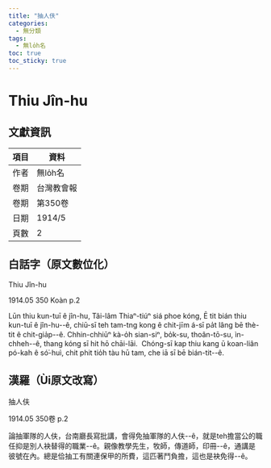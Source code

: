 ```yaml
---
title: "抽人伕"
categories:
  - 無分類
tags:
  - 無lo̍h名
toc: true
toc_sticky: true
---
```


# Thiu Jîn-hu

## 文獻資訊

| 項目 | 資料 |
|---|---|
| 作者 | 無lo̍h名 |
| 卷期 | 台灣教會報 |
| 卷期 | 第350卷 |
| 日期 | 1914/5 |
| 頁數 | 2 |

## 白話字（原文數位化）

Thiu Jîn-hu

1914.05 350 Koàn p.2

Lūn thiu kun-tuī ê jîn-hu, Tâi-lâm Thiaⁿ-tiúⁿ siá phoe kóng, Ē tit bián thiu kun-tuī ê jîn-hu--ê, chiū-sī teh tam-tng kong ê chit-jīm á-sī pa̍t lâng bē thè-tit ê chit-gia̍p--ê. Chhin-chhiūⁿ kà-o̍h sian-siⁿ, bo̍k-su, thoân-tō-su, ìn-chheh--ê, thang kóng sī hit hō chāi-lāi.  Chóng-sī kap thiu kang ū koan-liân pó-kah ê só͘-huì, chit phit tio̍h tàu hū tam, che iā sī bē bián-tit--ê.

## 漢羅（Ùi原文改寫）

抽人伕

1914.05 350卷 p.2

論抽軍隊的人伕，台南廳長寫批講，會得免抽軍隊的人伕--ê，就是teh擔當公的職任抑是別人袂替得的職業--ê。親像教學先生，牧師，傳道師，印冊--ê，通講是彼號在內。總是佮抽工有關連保甲的所費，這匹著鬥負擔，這也是袂免得--ê。
